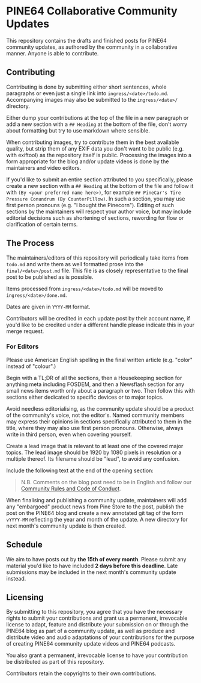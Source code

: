 # PINE64 Collaborative Community Updates

This repository contains the drafts and finished posts for PINE64 community
updates, as authored by the community in a collaborative manner. Anyone is able
to contribute.


## Contributing

Contributing is done by submitting either short sentences, whole paragraphs or
even just a single link into `ingress/<date>/todo.md`. Accompanying images may
also be submitted to the `ingress/<date>/` directory.

Either dump your contributions at the top of the file in a new paragraph or add
a new section with a `## Heading` at the bottom of the file, don't worry about
formatting but try to use markdown where sensible.

When contributing images, try to contribute them in the best available quality,
but strip them of any EXIF data you don't want to be public (e.g. with exiftool)
as the repository itself is public. Processing the images into a form
appropriate for the blog and/or update videos is done by the maintainers and
video editors.

If you'd like to submit an entire section attributed to you specifically,
please create a new section with a `## Heading` at the bottom of the file and
follow it with `(By <your preferred name here>)`, for example
`## PineCar's Tire Pressure Conundrum (By CounterPillow)`. In such a section,
you may use first person pronouns (e.g. "I bought the Pinecorn"). Editing of
such sections by the maintainers will respect your author voice, but may include
editorial decisions such as shortening of sections, rewording for flow or
clarification of certain terms.


## The Process

The maintainers/editors of this repository will periodically take items from
`todo.md` and write them as well formatted prose into the
`final/<date>/post.md` file. This file is as closely representative to the
final post to be published as is possible.

Items processed from `ingress/<date>/todo.md` will be moved to
`ingress/<date>/done.md`.

Dates are given in `YYYY-MM` format.

Contributors will be credited in each update post by their account name, if
you'd like to be credited under a different handle please indicate this in your
merge request.

### For Editors

Please use American English spelling in the final written article (e.g. "color"
instead of "colour".)

Begin with a TL;DR of all the sections, then a Housekeeping section for anything
meta including FOSDEM, and then a Newsflash section for any small news items
worth only about a paragraph or two. Then follow this with sections either
dedicated to specific devices or to major topics.

Avoid needless editorialising, as the community update should be a product of
the community's voice, not the editor's. Named community members may express
their opinions in sections specifically attributed to them in the title,
where they may also use first person pronouns. Otherwise, always write in third
person, even when covering yourself.

Create a lead image that is relevant to at least one of the covered major
topics. The lead image should be 1920 by 1080 pixels in resolution or a multiple
thereof. Its filename should be "lead", to avoid any confusion.

Include the following text at the end of the opening section:

> N.B. Comments on the blog post need to be in English and follow our
> [Community Rules and Code of Conduct](https://forum.pine64.org/showthread.php?tid=13209).

When finalising and publishing a community update, maintainers will add any
"embargoed" product news from Pine Store to the post, publish the post on the
PINE64 blog and create a new annotated git tag of the form `vYYYY-MM` reflecting
the year and month of the update. A new directory for next month's community
update is then created.


## Schedule

We aim to have posts out by **the 15th of every month**. Please submit any
material you'd like to have included **2 days before this deadline**. Late
submissions may be included in the next month's community update instead.


## Licensing

By submitting to this repository, you agree that you have the necessary rights
to submit your contributions and grant us a permanent, irrevocable license to
adapt, feature and distribute your submission on or through the PINE64 blog as
part of a community update, as well as produce and distribute video and audio
adaptations of your contributions for the purpose of creating PINE64 community
update videos and PINE64 podcasts.

You also grant a permanent, irrevocable license to have your contribution be
distributed as part of this repository.

Contributors retain the copyrights to their own contributions.
